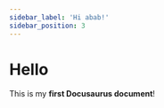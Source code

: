 ```yaml
---
sidebar_label: 'Hi abab!'
sidebar_position: 3
---
```


# Hello

This is my **first Docusaurus document**!